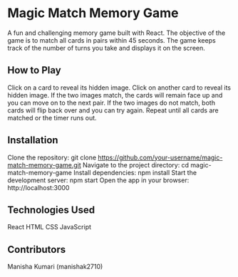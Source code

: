 # Magic Match Memory Game #
A fun and challenging memory game built with React. The objective of the game is to match all cards in pairs within 45 seconds. The game keeps track of the number of turns you take and displays it on the screen.

## How to Play ##
Click on a card to reveal its hidden image.
Click on another card to reveal its hidden image.
If the two images match, the cards will remain face up and you can move on to the next pair.
If the two images do not match, both cards will flip back over and you can try again.
Repeat until all cards are matched or the timer runs out.
## Installation ##
Clone the repository: git clone https://github.com/your-username/magic-match-memory-game.git
Navigate to the project directory: cd magic-match-memory-game
Install dependencies: npm install
Start the development server: npm start
Open the app in your browser: http://localhost:3000
## Technologies Used ##
React
HTML
CSS
JavaScript
## Contributors ##
Manisha Kumari (manishak2710)

